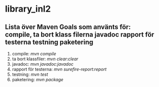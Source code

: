 # library_inl2
Lista över Maven Goals som använts för: 
	compile,
	ta bort klass filerna
	javadoc
	rapport för testerna
	testning
	paketering
---
1) compile: _mvn compile_
2) ta bort klassfiler: _mvn clear:clear_
3) javadoc: _mvn javadoc:javadoc_
4) rapport för testerna: _mvn surefire-report:report_
5) testning: _mvn test_
6) paketering: _mvn package_
